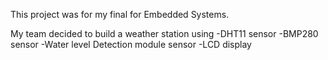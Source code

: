 This project was for my final for Embedded Systems.

My team decided to build a weather station using
  -DHT11 sensor
  -BMP280 sensor
  -Water level Detection module sensor
  -LCD display
